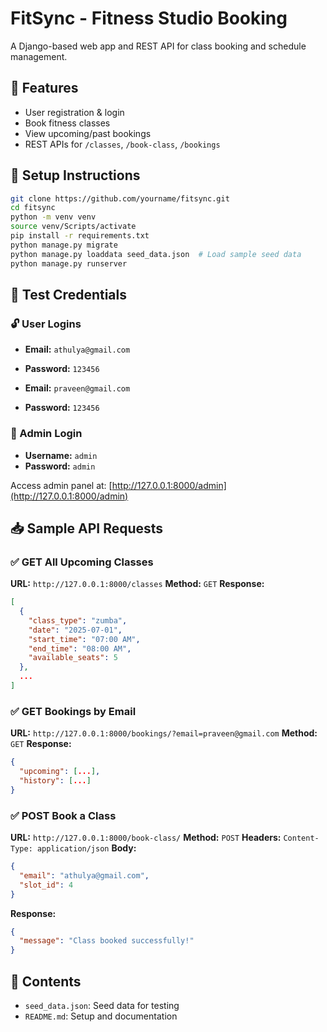 # FitSync - Fitness Studio Booking 

A Django-based web app and REST API for class booking and schedule management.

## 🚀 Features

* User registration & login
* Book fitness classes
* View upcoming/past bookings
* REST APIs for `/classes`, `/book-class`, `/bookings`

## 🔧 Setup Instructions

```bash
git clone https://github.com/yourname/fitsync.git
cd fitsync
python -m venv venv
source venv/Scripts/activate 
pip install -r requirements.txt
python manage.py migrate
python manage.py loaddata seed_data.json  # Load sample seed data
python manage.py runserver
```

## 👤 Test Credentials

### 🔓 User Logins

* **Email:** `athulya@gmail.com`

* **Password:** `123456`

* **Email:** `praveen@gmail.com`

* **Password:** `123456`

### 🔑 Admin Login

* **Username:** `admin`
* **Password:** `admin`

Access admin panel at: [http://127.0.0.1:8000/admin](http://127.0.0.1:8000/admin)

## 📥 Sample API Requests

### ✅ GET All Upcoming Classes

**URL:** `http://127.0.0.1:8000/classes`
**Method:** `GET`
**Response:**

```json
[
  {
    "class_type": "zumba",
    "date": "2025-07-01",
    "start_time": "07:00 AM",
    "end_time": "08:00 AM",
    "available_seats": 5
  },
  ...
]
```

### ✅ GET Bookings by Email

**URL:** `http://127.0.0.1:8000/bookings/?email=praveen@gmail.com`
**Method:** `GET`
**Response:**

```json
{
  "upcoming": [...],
  "history": [...]
}
```

### ✅ POST Book a Class

**URL:** `http://127.0.0.1:8000/book-class/`
**Method:** `POST`
**Headers:** `Content-Type: application/json`
**Body:**

```json
{
  "email": "athulya@gmail.com",
  "slot_id": 4
}
```

**Response:**

```json
{
  "message": "Class booked successfully!"
}
```

## 📁 Contents

* `seed_data.json`: Seed data for testing
* `README.md`: Setup and documentation

##


 
